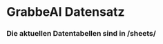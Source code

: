 





























































































































































































































































































































































































































































































# GrabbeAI Datensatz





### Die aktuellen Datentabellen sind in /sheets/


